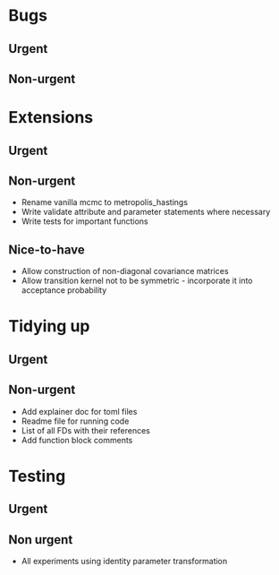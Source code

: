 # Bugs

## Urgent

## Non-urgent

# Extensions

## Urgent

## Non-urgent
- Rename vanilla mcmc to metropolis_hastings
- Write validate attribute and parameter statements where necessary
- Write tests for important functions

## Nice-to-have
- Allow construction of non-diagonal covariance matrices
- Allow transition kernel not to be symmetric - incorporate it into acceptance probability

# Tidying up

## Urgent

## Non-urgent
- Add explainer doc for toml files
- Readme file for running code 
- List of all FDs with their references
- Add function block comments

# Testing

## Urgent

## Non urgent
- All experiments using identity parameter transformation



